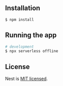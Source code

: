 ## Installation

```bash
$ npm install
```

## Running the app

```bash
# development
$ npx serverless offline
```

## License

Nest is [MIT licensed](LICENSE).
